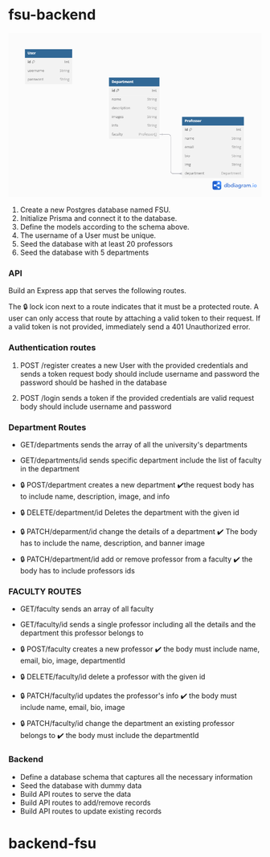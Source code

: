 # fsu-backend

![alt schemaimage](./docs/schema.png)

1. Create a new Postgres database named FSU.
2. Initialize Prisma and connect it to the database.
3. Define the models according to the schema above.
4. The username of a User must be unique.
5. Seed the database with at least 20 professors
6. Seed the database with 5 departments

### API

Build an Express app that serves the following routes.

The 🔒 lock icon next to a route indicates that it must be a protected route. A user can only access that route by attaching a valid token to their request. If a valid token is not provided, immediately send a 401 Unauthorized error.

### Authentication routes

1. POST /register creates a new User with the provided credentials and sends a token
   request body should include username and password
   the password should be hashed in the database

2. POST /login sends a token if the provided credentials are valid
   request body should include username and password

### Department Routes

- GET/departments sends the array of all the university's departments

- GET/departments/id sends specific department include the list of
  faculty in the department

- 🔒 POST/department creates a new department
  ✔️the request body has to include name, description, image, and info

- 🔒 DELETE/department/id Deletes the department with the given id

- 🔒 PATCH/deparment/id change the details of a department
  ✔️ The body has to include the name, description, and banner image

- 🔒 PATCH/department/id add or remove professor from a faculty
  ✔️ the body has to include professors ids

### FACULTY ROUTES

- GET/faculty sends an array of all faculty

- GET/faculty/id sends a single professor including all the details and the department this professor belongs to

- 🔒 POST/faculty creates a new professor
  ✔️ the body must include name, email, bio, image, departmentId

- 🔒 DELETE/faculty/id delete a professor with the given id

- 🔒 PATCH/faculty/id updates the professor's info
  ✔️ the body must include name, email, bio, image

- 🔒 PATCH/faculty/id change the department an existing professor belongs to
  ✔️ the body must include the departmentId

### Backend

- Define a database schema that captures all the necessary information
- Seed the database with dummy data
- Build API routes to serve the data
- Build API routes to add/remove records
- Build API routes to update existing records
# backend-fsu
